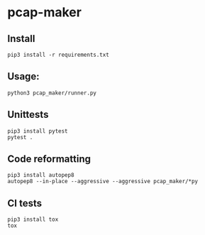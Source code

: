 # pcap-maker
 

## Install

```
pip3 install -r requirements.txt
```

## Usage:

```
python3 pcap_maker/runner.py
```



## Unittests

```
pip3 install pytest
pytest .
```

## Code reformatting

```
pip3 install autopep8
autopep8 --in-place --aggressive --aggressive pcap_maker/*py
```


## CI tests
```
pip3 install tox
tox
```
